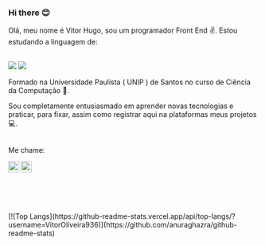 ### Hi there :blush:

Olá, meu nome é Vitor Hugo, sou um programador Front End :v:. Estou estudando a linguagem de:
<br />
<br />

  <img src="https://img.shields.io/badge/HTML5-E34F26?style=for-the-badge&logo=html5&logoColor=white" />
  <img src="https://img.shields.io/badge/CSS3-1572B6?style=for-the-badge&logo=css3&logoColor=white" />

<br />

Formado na Universidade Paulista ( UNIP ) de Santos no curso de Ciência da Computação :book:.

Sou completamente entusiasmado em aprender novas tecnologias e praticar, para fixar, assim como registrar aqui na plataformas meus projetos :computer:.
<br />
<br />

Me chame:

<a href="https://www.instagram.com/vitorhugo9752/" >
<img align="left" width="22px" src="https://cdn.jsdelivr.net/npm/simple-icons@3.13.0/icons/instagram.svg" alt="Instagram-logo" />
</a>
<a href="https://www.linkedin.com/in/vitor-hugo-1b431b201/" >
<img align="left" width="22px" src="https://cdn.jsdelivr.net/npm/simple-icons@3.13.0/icons/linkedin.svg" alt="Linkedin-logo" />
</a>
<br />
<br />
<br />



<br />
<br />
<br />
[![Top Langs](https://github-readme-stats.vercel.app/api/top-langs/?username=VitorOliveira936)](https://github.com/anuraghazra/github-readme-stats)

